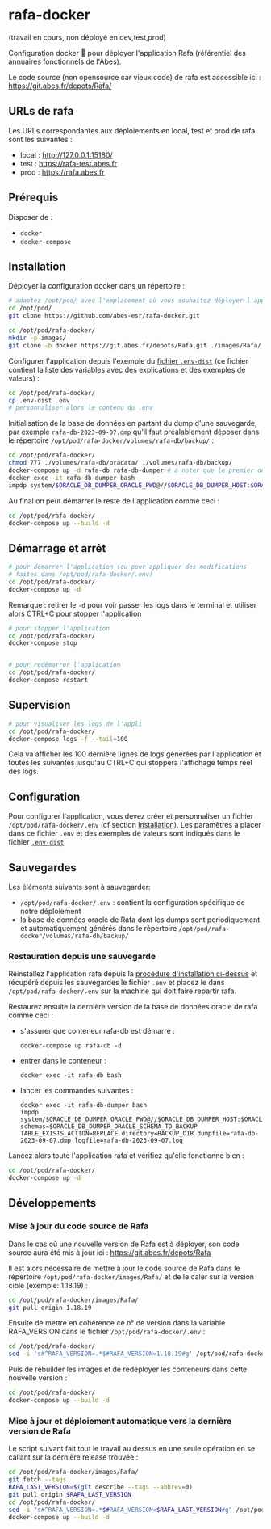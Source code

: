# rafa-docker

(travail en cours, non déployé en dev,test,prod)

Configuration docker 🐳 pour déployer l'application Rafa (référentiel des annuaires fonctionnels de l'Abes).

Le code source (non opensource car vieux code) de rafa est accessible ici :
https://git.abes.fr/depots/Rafa/


## URLs de rafa

Les URLs correspondantes aux déploiements en local, test et prod de rafa sont les suivantes :

- local : http://127.0.0.1:15180/
- test : https://rafa-test.abes.fr
- prod : https://rafa.abes.fr

## Prérequis

Disposer de :
- ``docker``
- ``docker-compose``

## Installation

Déployer la configuration docker dans un répertoire :
```bash
# adaptez /opt/pod/ avec l'emplacement où vous souhaitez déployer l'application
cd /opt/pod/
git clone https://github.com/abes-esr/rafa-docker.git

cd /opt/pod/rafa-docker/
mkdir -p images/
git clone -b docker https://git.abes.fr/depots/Rafa.git ./images/Rafa/
```

Configurer l'application depuis l'exemple du [fichier ``.env-dist``](./.env-dist) (ce fichier contient la liste des variables avec des explications et des exemples de valeurs) :
```bash
cd /opt/pod/rafa-docker/
cp .env-dist .env
# personnaliser alors le contenu du .env
```

Initialisation de la base de données en partant du dump d'une sauvegarde, par exemple `rafa-db-2023-09-07.dmp` qu'il faut préalablement déposer dans le répertoire `/opt/pod/rafa-docker/volumes/rafa-db/backup/` :
```bash
cd /opt/pod/rafa-docker/
chmod 777 ./volumes/rafa-db/oradata/ ./volumes/rafa-db/backup/
docker-compose up -d rafa-db rafa-db-dumper # a noter que le premier démarrage peut prendre jusque à 10 minutes
docker exec -it rafa-db-dumper bash
impdp system/$ORACLE_DB_DUMPER_ORACLE_PWD@//$ORACLE_DB_DUMPER_HOST:$ORACLE_DB_DUMPER_PORT/FREE schemas=$ORACLE_DB_DUMPER_ORACLE_SCHEMA_TO_BACKUP TABLE_EXISTS_ACTION=REPLACE directory=BACKUP_DIR dumpfile=rafa-db-2023-09-07.dmp logfile=rafa-db-2023-09-07.log
```

Au final on peut démarrer le reste de l'application comme ceci :
```bash
cd /opt/pod/rafa-docker/
docker-compose up --build -d
```

## Démarrage et arrêt

```bash
# pour démarrer l'application (ou pour appliquer des modifications 
# faites dans /opt/pod/rafa-docker/.env)
cd /opt/pod/rafa-docker/
docker-compose up -d
```

Remarque : retirer le ``-d`` pour voir passer les logs dans le terminal et utiliser alors CTRL+C pour stopper l'application

```bash
# pour stopper l'application
cd /opt/pod/rafa-docker/
docker-compose stop


# pour redémarrer l'application
cd /opt/pod/rafa-docker/
docker-compose restart
```

## Supervision

```bash
# pour visualiser les logs de l'appli
cd /opt/pod/rafa-docker/
docker-compose logs -f --tail=100
```

Cela va afficher les 100 dernière lignes de logs générées par l'application et toutes les suivantes jusqu'au CTRL+C qui stoppera l'affichage temps réel des logs.


## Configuration

Pour configurer l'application, vous devez créer et personnaliser un fichier ``/opt/pod/rafa-docker/.env`` (cf section [Installation](#installation)). Les paramètres à placer dans ce fichier ``.env`` et des exemples de valeurs sont indiqués dans le fichier [``.env-dist``](https://github.com/abes-esr/rafa-docker/blob/develop/.env-dist)

## Sauvegardes

Les éléments suivants sont à sauvegarder:
- ``/opt/pod/rafa-docker/.env`` : contient la configuration spécifique de notre déploiement
- la base de données oracle de Rafa dont les dumps sont periodiquement et automatiquement générés dans le répertoire ``/opt/pod/rafa-docker/volumes/rafa-db/backup/``

### Restauration depuis une sauvegarde

Réinstallez l'application rafa depuis la [procédure d'installation ci-dessus](#installation) et récupéré depuis les sauvegardes le fichier ``.env`` et placez le dans ``/opt/pod/rafa-docker/.env`` sur la machine qui doit faire repartir rafa.

Restaurez ensuite la dernière version de la base de données oracle de rafa comme ceci :
- s'assurer que conteneur rafa-db est démarré :
  ```
  docker-compose up rafa-db -d
  ```
- entrer dans le conteneur :
  ```
  docker exec -it rafa-db bash
  ```
- lancer les commandes suivantes :
  ```
  docker exec -it rafa-db-dumper bash
  impdp system/$ORACLE_DB_DUMPER_ORACLE_PWD@//$ORACLE_DB_DUMPER_HOST:$ORACLE_DB_DUMPER_PORT/FREE schemas=$ORACLE_DB_DUMPER_ORACLE_SCHEMA_TO_BACKUP TABLE_EXISTS_ACTION=REPLACE directory=BACKUP_DIR dumpfile=rafa-db-2023-09-07.dmp logfile=rafa-db-2023-09-07.log
  ```


Lancez alors toute l'application rafa et vérifiez qu'elle fonctionne bien :
```bash
cd /opt/pod/rafa-docker/
docker-compose up -d
```

## Développements

### Mise à jour du code source de Rafa

Dans le cas où une nouvelle version de Rafa est à déployer, son code source aura été mis à jour ici : https://git.abes.fr/depots/Rafa

Il est alors nécessaire de mettre à jour le code source de Rafa dans le répertoire `/opt/pod/rafa-docker/images/Rafa/` et de le caler sur la version cible (exemple: 1.18.19) :
```bash
cd /opt/pod/rafa-docker/images/Rafa/
git pull origin 1.18.19
```
Ensuite de mettre en cohérence ce n° de version dans la variable RAFA_VERSION dans le fichier `/opt/pod/rafa-docker/.env` :
```bash
cd /opt/pod/rafa-docker/
sed -i 's#^RAFA_VERSION=.*$#RAFA_VERSION=1.18.19#g' /opt/pod/rafa-docker/.env
```

Puis de rebuilder les images et de redéployer les conteneurs dans cette nouvelle version :
```bash
cd /opt/pod/rafa-docker/
docker-compose up --build -d
```

### Mise à jour et déploiement automatique vers la dernière version de Rafa

Le script suivant fait tout le travail au dessus en une seule opération en se callant sur la dernière release trouvée :
```bash
cd /opt/pod/rafa-docker/images/Rafa/
git fetch --tags
RAFA_LAST_VERSION=$(git describe --tags --abbrev=0)
git pull origin $RAFA_LAST_VERSION
cd /opt/pod/rafa-docker/
sed -i "s#^RAFA_VERSION=.*$#RAFA_VERSION=$RAFA_LAST_VERSION#g" /opt/pod/rafa-docker/.env
docker-compose up --build -d
```

